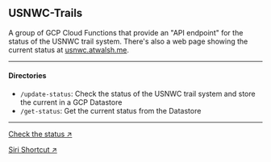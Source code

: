 ## USNWC-Trails

A group of GCP Cloud Functions that provide an "API endpoint" for the status of the USNWC trail system. There's also a web page showing the current status at [usnwc.atwalsh.me][1].

---

#### Directories

- `/update-status`: Check the status of the USNWC trail system and store the current in a GCP Datastore
- `/get-status`: Get the current status from the Datastore

---

[Check the status ↗][1]

[Siri Shortcut ↗][2]

[1]: http://usnwc.atwalsh.me
[2]: https://www.icloud.com/shortcuts/058f034c4c1646abbf328cfe69ead1ee